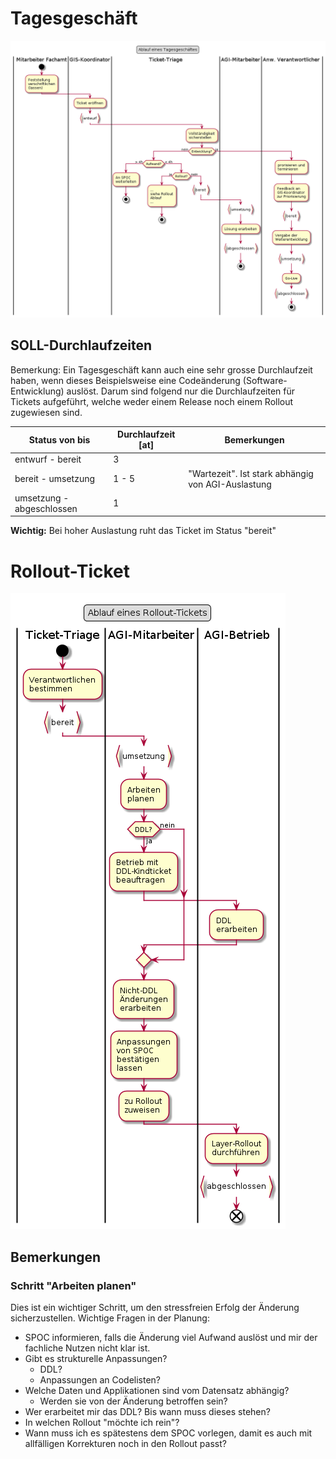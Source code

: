 # Tagesgeschäft

![Tagesgeschäft](puml_output/flow_ticket.png)

## SOLL-Durchlaufzeiten

Bemerkung: Ein Tagesgeschäft kann auch eine sehr grosse Durchlaufzeit haben, wenn dieses Beispielsweise
eine Codeänderung (Software-Entwicklung) auslöst. Darum sind folgend nur die Durchlaufzeiten für
Tickets aufgeführt, welche weder einem Release noch einem Rollout zugewiesen sind.

|Status von bis|Durchlaufzeit [at]|Bemerkungen|
|---|---|---|
|entwurf - bereit|3||
|bereit - umsetzung|1 - 5|"Wartezeit". Ist stark abhängig von AGI-Auslastung|
|umsetzung - abgeschlossen|1||

**Wichtig:** Bei hoher Auslastung ruht das Ticket im Status "bereit"

# Rollout-Ticket

![Rollout-Ticket](puml_output/flow_rollout.png)

## Bemerkungen

### Schritt "Arbeiten planen"

Dies ist ein wichtiger Schritt, um den stressfreien Erfolg der Änderung sicherzustellen. Wichtige Fragen in der Planung:
* SPOC informieren, falls die Änderung viel Aufwand auslöst und mir der fachliche
Nutzen nicht klar ist.
* Gibt es strukturelle Anpassungen?
    * DDL?
    * Anpassungen an Codelisten?
* Welche Daten und Applikationen sind vom Datensatz abhängig?
    * Werden sie von der Änderung betroffen sein?
* Wer erarbeitet mir das DDL? Bis wann muss dieses stehen?
* In welchen Rollout "möchte ich rein"?
* Wann muss ich es spätestens dem SPOC vorlegen, damit es auch mit allfälligen
Korrekturen noch in den Rollout passt?